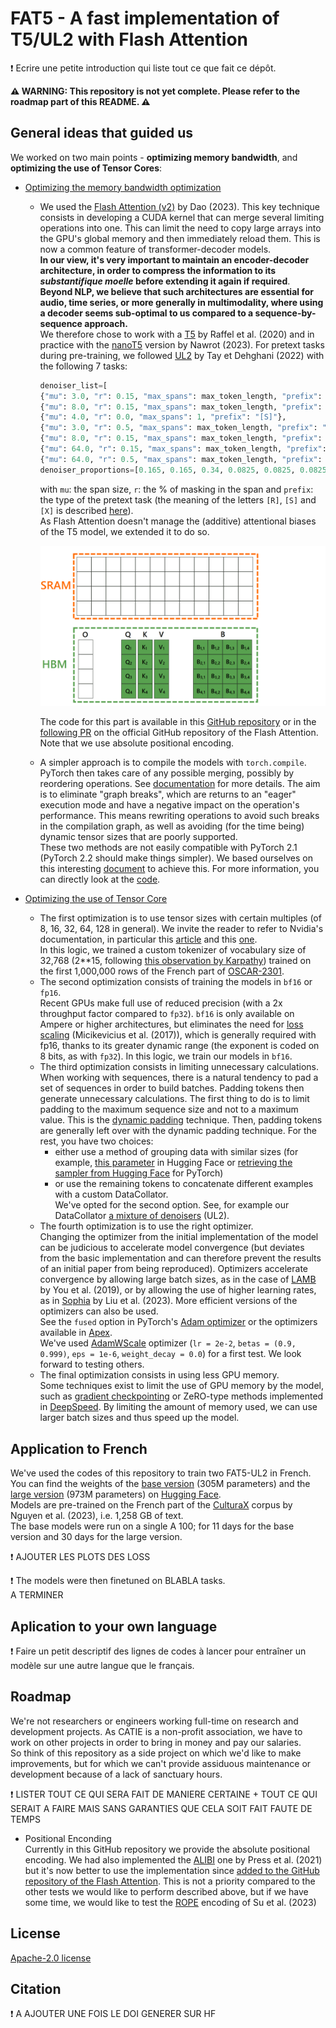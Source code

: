 # FAT5 - A fast implementation of T5/UL2 with Flash Attention

❗  Ecrire une petite introduction qui liste tout ce que fait ce dépôt.</span>

**⚠ WARNING: This repository is not yet complete. Please refer to the roadmap part of this README. ⚠**


## General ideas that guided us

We worked on two main points - **optimizing memory bandwidth**, and **optimizing the use of Tensor Cores**:
- <ins>Optimizing the memory bandwidth optimization</ins>
  - We used the [Flash Attention (v2)](https://arxiv.org/abs/2307.08691) by Dao (2023).
  This key technique consists in developing a CUDA kernel that can merge several limiting operations into one.
  This can limit the need to copy large arrays into the GPU's global memory and then immediately reload them. This is now a common feature of transformer-decoder models.  
  **In our view, it's very important to maintain an encoder-decoder architecture, in order to compress the information to its *substantifique moelle* before extending it again if required**.  
  **Beyond NLP, we believe that such architectures are essential for audio, time series, or more generally in multimodality, where using a decoder seems sub-optimal to us compared to a sequence-by-sequence approach.**  
  We therefore chose to work with a [T5](http://jmlr.org/papers/v21/20-074.html) by Raffel et al. (2020) and in practice with the [nanoT5](https://arxiv.org/abs/2309.02373) version by Nawrot (2023).
  For pretext tasks during pre-training, we followed [UL2](https://arxiv.org/abs/2205.05131v3) by Tay et Dehghani (2022) with the following 7 tasks:
    ```py
    denoiser_list=[
    {"mu": 3.0, "r": 0.15, "max_spans": max_token_length, "prefix": "[R]"},
    {"mu": 8.0, "r": 0.15, "max_spans": max_token_length, "prefix": "[R]"},
    {"mu": 4.0, "r": 0.0, "max_spans": 1, "prefix": "[S]"},
    {"mu": 3.0, "r": 0.5, "max_spans": max_token_length, "prefix": "[X]"},
    {"mu": 8.0, "r": 0.15, "max_spans": max_token_length, "prefix": "[X]"},
    {"mu": 64.0, "r": 0.15, "max_spans": max_token_length, "prefix": "[X]"},
    {"mu": 64.0, "r": 0.5, "max_spans": max_token_length, "prefix": "[X]"}],
    denoiser_proportions=[0.165, 0.165, 0.34, 0.0825, 0.0825, 0.0825, 0.0825]
    ```
    with `mu`: the span size, `r`: the % of masking in the span and `prefix`: the type of the pretext task (the meaning of the letters `[R]`, `[S]` and `[X]` is described [here](https://huggingface.co/google/ul2#mixture-of-denoisers)).  
    As Flash Attention doesn't manage the (additive) attentional biases of the T5 model, we extended it to do so.
  
    <picture>
      <source media="(prefers-color-scheme: dark)" srcset="./assets/FAT5_dark.gif">
      <img alt="FAT5 animation" src="./assets/FAT5.gif">
    </picture>
  
    The code for this part is available in this [GitHub repository](https://github.com/catie-aq/flashT5/tree/main/src/utils/fa2_lib) or in the [following PR](https://github.com/Dao-AILab/flash-attention/pull/617) on the official GitHub repository of the Flash Attention.
    Note that we use absolute positional encoding.
  - A simpler approach is to compile the models with `torch.compile`.
  PyTorch then takes care of any possible merging, possibly by reordering operations.
  See [documentation](https://pytorch.org/tutorials/intermediate/torch_compile_tutorial.html) for more details.
  The aim is to eliminate "graph breaks", which are returns to an "eager" execution mode and have a negative impact on the operation's performance.
  This means rewriting operations to avoid such breaks in the compilation graph, as well as avoiding (for the time being) dynamic tensor sizes that are poorly supported.  
  These two methods are not easily compatible with PyTorch 2.1 (PyTorch 2.2 should make things simpler).
  We based ourselves on this interesting [document](https://docs.google.com/document/d/1W--T6wz8IY8fOI0Vm8BF44PdBgs283QvpelJZWieQWQ/edit) to achieve this.
  For more information, you can directly look at the [code](https://github.com/catie-aq/flash-NLP/blob/main/modeling/utils/fa2_lib/fa2_lib.py).

- <ins>Optimizing the use of Tensor Core</ins>
  - The first optimization is to use tensor sizes with certain multiples (of 8, 16, 32, 64, 128 in general).
  We invite the reader to refer to Nvidia's documentation, in particular this [article](https://docs.nvidia.com/deeplearning/performance/dl-performance-matrix-multiplication/index.html#requirements-tc) and this [one](https://developer.nvidia.com/blog/optimizing-gpu-performance-tensor-cores/).  
  In this logic, we trained a custom tokenizer of vocabulary size of 32,768 (2**15, following [this observation by Karpathy](https://twitter.com/karpathy/status/1621578354024677377)) trained on the first 1,000,000 rows of the French part of [OSCAR-2301](https://huggingface.co/datasets/oscar-corpus/OSCAR-2301).
  - The second optimization consists of training the models in `bf16` or `fp16`.  
  Recent GPUs make full use of reduced precision (with a 2x throughput factor compared to `fp32`).
  `bf16` is only available on Ampere or higher architectures, but eliminates the need for [loss scaling](https://arxiv.org/abs/1710.03740) (Micikevicius et al. (2017)), which is generally required with fp16, thanks to its greater dynamic range (the exponent is coded on 8 bits, as with `fp32`).
  In this logic, we train our models in `bf16`.
  - The third optimization consists in limiting unnecessary calculations.  
  When working with sequences, there is a natural tendency to pad a set of sequences in order to build batches. 
  Padding tokens then generate unnecessary calculations. 
  The first thing to do is to limit padding to the maximum sequence size and not to a maximum value. 
  This is the [dynamic padding](https://huggingface.co/learn/nlp-course/chapter3/2?fw=pt#dynamic-padding) technique.
  Then, padding tokens are generally left over with the dynamic padding technique. For the rest, you have two choices:
    - either use a method of grouping data with similar sizes (for example, [this parameter](https://huggingface.co/docs/transformers/main_classes/trainer#transformers.TrainingArguments.group_by_length) in Hugging Face or [retrieving the sampler from Hugging Face](https://discuss.huggingface.co/t/how-to-implement-trainers-group-by-length-in-pytorch/9232) for PyTorch)
    - or use the remaining tokens to concatenate different examples with a custom DataCollator.  
  We've opted for the second option. See, for example our DataCollator [a mixture of denoisers](https://github.com/catie-aq/flashT5/blob/main/src/data/data_collator_ul2.py) (UL2).
  - The fourth optimization is to use the right optimizer.  
    Changing the optimizer from the initial implementation of the model can be judicious to accelerate model convergence (but deviates from the basic implementation and can therefore prevent the results of an initial paper from being reproduced).
    Optimizers accelerate convergence by allowing large batch sizes, as in the case of [LAMB](https://arxiv.org/abs/1904.00962) by You et al. (2019), or by allowing the use of higher learning rates, as in [Sophia](https://arxiv.org/abs/2305.14342) by Liu et al. (2023).
    More efficient versions of the optimizers can also be used.  
    See the `fused` option in PyTorch's [Adam optimizer](https://pytorch.org/docs/stable/generated/torch.optim.Adam.html) or the optimizers available in [Apex](https://github.com/NVIDIA/apex).  
    We've used [AdamWScale](https://github.com/catie-aq/flashT5/blob/main/src/utils/adamw_scaled.py) optimizer (`lr = 2e-2`, `betas = (0.9, 0.999)`, `eps = 1e-6`, `weight_decay = 0.0`) for a first test. We look forward to testing others.
  - The final optimization consists in using less GPU memory.  
  Some techniques exist to limit the use of GPU memory by the model, such as [gradient checkpointing](https://pytorch.org/docs/stable/checkpoint.html) or ZeRO-type methods implemented in [DeepSpeed](https://github.com/microsoft/DeepSpeed). By limiting the amount of memory used, we can use larger batch sizes and thus speed up the model.


## Application to French
We've used the codes of this repository to train two FAT5-UL2 in French.
You can find the weights of the [base version](https://huggingface.co/CATIE-AQ/FAT5-base-UL2-fr) (305M parameters) and the [large version](https://huggingface.co/CATIE-AQ/FAT5-large-UL2-fr) (973M parameters) on [Hugging Face](https://huggingface.co/collections/CATIE-AQ/catie-french-fat5-65c0b4c12bc7789b319d8f72).  
Models are pre-trained on the French part of the [CulturaX](https://huggingface.co/datasets/uonlp/CulturaX) corpus by Nguyen et al. (2023), i.e. 1,258 GB of text.  
The base models were run on a single A 100; for 11 days for the base version and 30 days for the large version.  

❗ AJOUTER LES PLOTS DES LOSS  

❗ The models were then finetuned on BLABLA tasks.  
A TERMINER  

## Aplication to your own language

❗ Faire un petit descriptif des lignes de codes à lancer pour entraîner un modèle sur une autre langue que le français.

## Roadmap
We're not researchers or engineers working full-time on research and development projects. 
As CATIE is a non-profit association, we have to work on other projects in order to bring in money and pay our salaries.  
So think of this repository as a side project on which we'd like to make improvements, but for which we can't provide assiduous maintenance or development because of a lack of sanctuary hours. 

❗ LISTER TOUT CE QUI SERA FAIT DE MANIERE CERTAINE + TOUT CE QUI SERAIT A FAIRE MAIS SANS GARANTIES QUE CELA SOIT FAIT FAUTE DE TEMPS

- Positional Enconding  
Currently in this GitHub repository we provide the absolute positional encoding.
We had also implemented the [ALIBI](https://arxiv.org/abs/2108.12409) one by Press et al. (2021) but it's now better to use the implementation since [added to the GitHub repository of the Flash Attention](https://github.com/Dao-AILab/flash-attention/pull/540).
This is not a priority compared to the other tests we would like to perform described above, but if we have some time, we would like to test the [ROPE](https://arxiv.org/abs/2104.09864) encoding of Su et al. (2023)

## License
[Apache-2.0 license](https://github.com/catie-aq/flashT5/tree/main?tab=Apache-2.0-1-ov-file#readme)

## Citation
❗ A AJOUTER UNE FOIS LE DOI GENERER SUR HF
